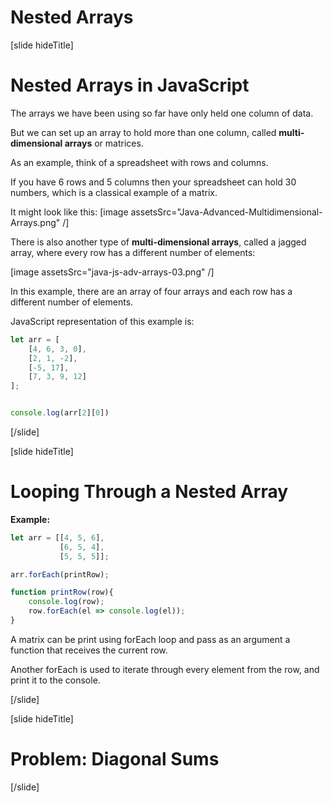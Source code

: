 
# Nested Arrays

[slide hideTitle]

# Nested Arrays in JavaScript

The arrays we have been using so far have only held one column of data.

But we can set up an array to hold more than one column, called **multi-dimensional arrays** or matrices.

As an example, think of a spreadsheet with rows and columns.

If you have 6 rows and 5 columns then your spreadsheet can hold 30 numbers, which is a classical example of a matrix.

It might look like this:
[image assetsSrc="Java-Advanced-Multidimensional-Arrays.png" /]

There is also another type of **multi-dimensional arrays**, called a jagged array, where every row has a different number of elements:

[image assetsSrc="java-js-adv-arrays-03.png" /]


In this example, there are an array of four arrays and each row has a different number of elements.

JavaScript representation of this example is:

```js live
let arr = [
    [4, 6, 3, 0],
    [2, 1, -2],
    [-5, 17],
    [7, 3, 9, 12]
];


console.log(arr[2][0])
```

[/slide]

[slide hideTitle]

# Looping Through a Nested Array

**Example:**

```js live
let arr = [[4, 5, 6],
           [6, 5, 4],
           [5, 5, 5]];

arr.forEach(printRow);

function printRow(row){
    console.log(row);
    row.forEach(el => console.log(el));
}
```
A matrix can be print using forEach loop and pass as an argument a function that receives the current row. 

Another forEach is used to iterate through every element from the row, and print it to the console.

[/slide]

[slide hideTitle]

# Problem: Diagonal Sums

[/slide]